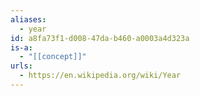 ```yaml
---
aliases:
  - year
id: a8fa73f1-d008-47da-b460-a0003a4d323a
is-a:
  - "[[concept]]"
urls:
  - https://en.wikipedia.org/wiki/Year
---
```

